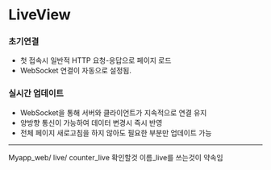 # LiveView 

### 초기연결
- 첫 접속시 일반적 HTTP 요청-응답으로 페이지 로드
- WebSocket 연결이 자동으로 설정됨.

### 실시간 업데이트
- WebSocket을 통해 서버와 클라이언트가 지속적으로 연결 유지
- 양방향 통신이 가능하여 데이터 변경시 즉시 반영
- 전체 페이지 새로고침을 하지 않아도 필요한 부분만 업데이트 가능

---

Myapp_web/ live/ counter_live 확인할것
이름_live를 쓰는것이 약속임
